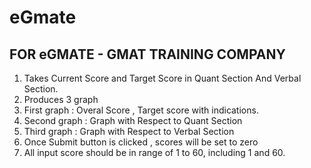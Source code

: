 # eGmate 
## FOR eGMATE - GMAT TRAINING COMPANY
1. Takes Current Score and Target Score in Quant Section And Verbal Section.
2. Produces 3 graph
3. First graph : Overal Score , Target score with indications.
4. Second graph : Graph with Respect to Quant Section
5. Third graph :  Graph with Respect to Verbal Section
6. Once Submit button is clicked , scores will be set to zero
7. All input score should be in range of 1 to 60, including 1 and 60.

